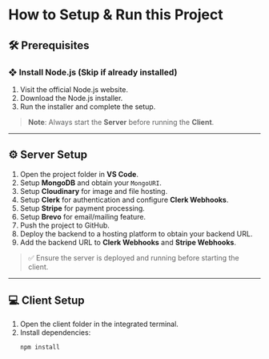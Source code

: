 # How to Setup & Run this Project

## 🛠️ Prerequisites

### ❖ Install Node.js (Skip if already installed)
1. Visit the official Node.js website.
2. Download the Node.js installer.
3. Run the installer and complete the setup.

> **Note**: Always start the **Server** before running the **Client**.

---

## ⚙️ Server Setup

1. Open the project folder in **VS Code**.
2. Setup **MongoDB** and obtain your `MongoURI`.
3. Setup **Cloudinary** for image and file hosting.
4. Setup **Clerk** for authentication and configure **Clerk Webhooks**.
5. Setup **Stripe** for payment processing.
6. Setup **Brevo** for email/mailing feature.
7. Push the project to GitHub.
8. Deploy the backend to a hosting platform to obtain your backend URL.
9. Add the backend URL to **Clerk Webhooks** and **Stripe Webhooks**.

> ✅ Ensure the server is deployed and running before starting the client.

---

## 💻 Client Setup

1. Open the client folder in the integrated terminal.
2. Install dependencies:
   ```bash
   npm install
